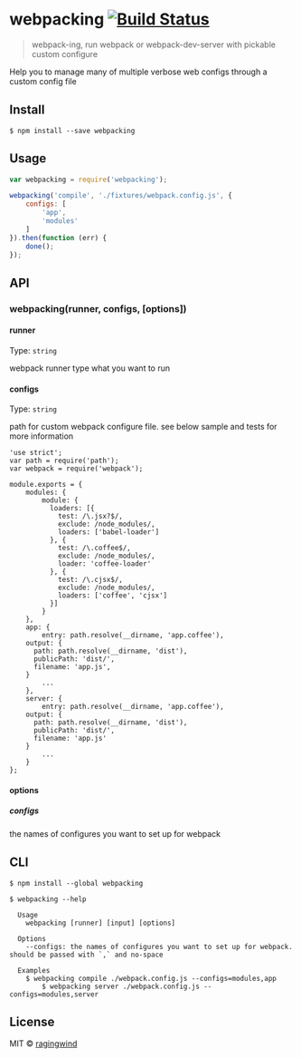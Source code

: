 # webpacking [![Build Status](https://travis-ci.org/ragingwind/webpacking.svg?branch=master)](https://travis-ci.org/ragingwind/webpacking)

> webpack-ing, run webpack or webpack-dev-server with pickable custom configure

Help you to manage many of multiple verbose web configs through a custom config file

## Install

```
$ npm install --save webpacking
```


## Usage

```js
var webpacking = require('webpacking');

webpacking('compile', './fixtures/webpack.config.js', {
	configs: [
		'app',
		'modules'
	]
}).then(function (err) {
	done();
});
```


## API

### webpacking(runner, configs, [options])

#### runner

Type: `string`

webpack runner type what you want to run

#### configs

Type: `string`

path for custom webpack configure file. see below sample and tests for more information

```
'use strict';
var path = require('path');
var webpack = require('webpack');

module.exports = {
	modules: {
		module: {
		  loaders: [{
		    test: /\.jsx?$/,
		    exclude: /node_modules/,
		    loaders: ['babel-loader']
		  }, {
		    test: /\.coffee$/,
		    exclude: /node_modules/,
		    loader: 'coffee-loader'
		  }, {
		    test: /\.cjsx$/,
		    exclude: /node_modules/,
		    loaders: ['coffee', 'cjsx']
		  }]
		}
	},
	app: {
		entry: path.resolve(__dirname, 'app.coffee'),
    output: {
      path: path.resolve(__dirname, 'dist'),
      publicPath: 'dist/',
      filename: 'app.js',
    }
		...
	},
	server: {
		entry: path.resolve(__dirname, 'app.coffee'),
    output: {
      path: path.resolve(__dirname, 'dist'),
      publicPath: 'dist/',
      filename: 'app.js'
    }
		...
	}
};
```
#### options

##### configs

the names of configures you want to set up for webpack

## CLI

```
$ npm install --global webpacking
```

```
$ webpacking --help

  Usage
    webpacking [runner] [input] [options]

  Options
    --configs: the names of configures you want to set up for webpack. should be passed with `,` and no-space

  Examples
    $ webpacking compile ./webpack.config.js --configs=modules,app
		$ webpacking server ./webpack.config.js --configs=modules,server
```


## License

MIT © [ragingwind](http://ragingwind.me)
